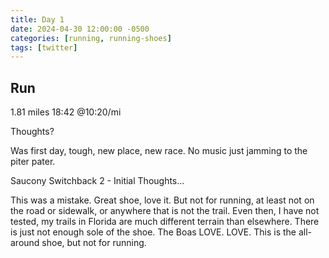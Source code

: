 ```yaml
---
title: Day 1
date: 2024-04-30 12:00:00 -0500
categories: [running, running-shoes]
tags: [twitter]
---
```


## Run

1.81 miles 18:42 @10:20/mi

Thoughts?

Was first day, tough, new place, new race. No music just jamming to the piter pater.

Saucony Switchback 2 - Initial Thoughts... 

This was a mistake. Great shoe, love it. But not for running, at least not on the road or sidewalk, or anywhere that is not the trail. Even then, I have not tested, my trails in Florida are much different terrain than elsewhere. There is just not enough sole of the shoe. The Boas LOVE. LOVE. This is the all-around shoe, but not for running.
